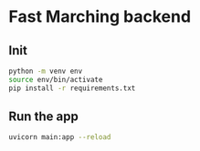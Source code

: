 # Fast Marching backend

## Init

```bash
python -m venv env
source env/bin/activate
pip install -r requirements.txt
```

## Run the app

```bash
uvicorn main:app --reload
```
